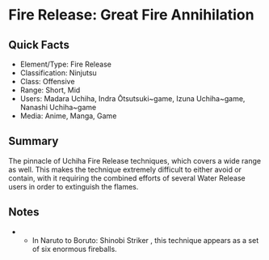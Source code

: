 # Fire Release: Great Fire Annihilation

## Quick Facts
- Element/Type: Fire Release
- Classification: Ninjutsu
- Class: Offensive
- Range: Short, Mid
- Users: Madara Uchiha, Indra Ōtsutsuki~game, Izuna Uchiha~game, Nanashi Uchiha~game
- Media: Anime, Manga, Game

## Summary
The pinnacle of Uchiha Fire Release techniques, which covers a wide range as well. This makes the technique extremely difficult to either avoid or contain, with it requiring the combined efforts of several Water Release users in order to extinguish the flames.

## Notes
- * In Naruto to Boruto: Shinobi Striker , this technique appears as a set of six enormous fireballs.
